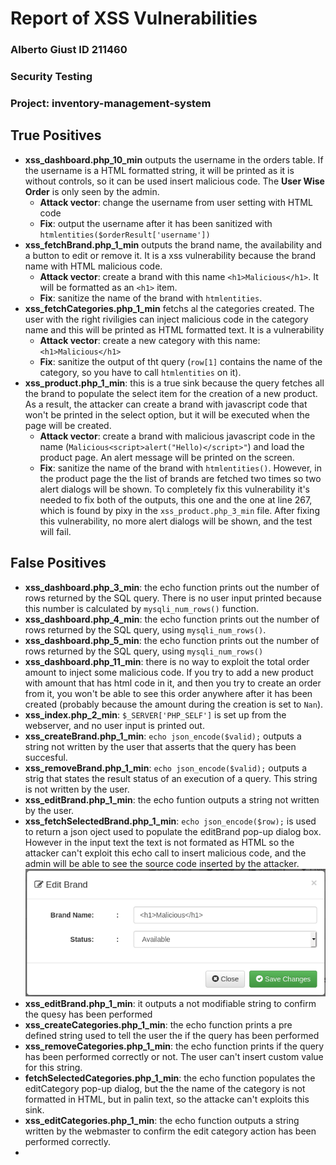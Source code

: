 # Report of XSS Vulnerabilities

### Alberto Giust ID 211460
### Security Testing
### Project: inventory-management-system

## True Positives

- **xss_dashboard.php_10_min** outputs the username in the orders table. If the username is a HTML formatted string, it will be printed as it is without controls, so it can be used insert malicious code. The **User Wise Order** is only seen by the admin.
  - **Attack vector**: change the username from user setting with HTML code
  - **Fix**: output the username after it has been sanitized with `htmlentities($orderResult['username'])`
- **xss_fetchBrand.php_1_min** outputs the brand name, the availability and a button to edit or remove it. It is a xss vulnerability because the brand name with HTML malicious code.
  - **Attack vector**: create a brand with this name `<h1>Malicious</h1>`. It will be formatted as an `<h1>` item.
  - **Fix**: sanitize the name of the brand with `htmlentities`.
- **xss_fetchCategories.php_1_min** fetchs al the categories created. The user with the right riviligies can inject malicious code in the category name and this will be printed as HTML formatted text. It is a vulnerability
  - **Attack vector**: create a new category with this name: `<h1>Malicious</h1>`
  - **Fix**: sanitize the output of tht query (`row[1]` contains the name of the category, so you have to call `htmlentities` on it). 
- **xss_product.php_1_min**: this is a true sink because the query fetches all the brand to populate the select item for the creation of a new product. As a result, the attacker can create a brand with javascript code that won't be printed in the select option, but it will be executed when the page will be created. 
  - **Attack vector**: create a brand with malicious javascript code in the name (`Malicious<script>alert("Hello)</script>"`) and load the product page. An alert message will be printed on the screen.
  - **Fix**: sanitize the name of the brand with `htmlentities()`. However, in the product page the the list of brands are fetched two times so two alert dialogs will be shown. To completely fix this vulnerability it's needed to fix both of the outputs, this one and the one at line 267, which is found by pixy in the `xss_product.php_3_min` file. After fixing this vulnerability, no more alert dialogs will be shown, and the test will fail.


## False Positives

- **xss_dashboard.php_3_min**: the echo function prints out the number of rows returned by the SQL query. There is no user input printed because this number is calculated by `mysqli_num_rows()` function. 
- **xss_dashboard.php_4_min**: the echo function prints out the number of rows returned by the SQL query, using `mysqli_num_rows()`.
- **xss_dashboard.php_5_min**: the echo function prints out the number of rows returned by the SQL query, using `mysqli_num_rows()`
- **xss_dashboard.php_11_min**: there is no way to exploit the total order amount to inject some malicious code. If you try to add a new product with amount that has html code in it, and then you try to create an order from it, you won't be able to see this order anywhere after it has been created (probably because the amount during the creation is set  to `Nan`). 
- **xss_index.php_2_min**: `$_SERVER['PHP_SELF']` is set up from the webserver, and no user input is printed out.
- **xss_createBrand.php_1_min**: `echo json_encode($valid);` outputs a string not written by the user that asserts that the query has been succesful.
- **xss_removeBrand.php_1_min**: `echo json_encode($valid);` outputs a strig that states the result status of an execution of a query. This string is not written by the user.
- **xss_editBrand.php_1_min**: the echo funtion outputs a string not written by the user.
- **xss_fetchSelectedBrand.php_1_min**: `echo json_encode($row);` is used to return a json oject used to populate the editBrand pop-up dialog box. However in the input text the text is not formated as HTML so the attacker can't exploit this echo call to insert malicious code, and the admin will be able to see the source code inserted by the attacker.
![fetch selected Brand](./images/fetchselectedBrand.png)
- **xss_editBrand.php_1_min**: it outputs a not modifiable string to confirm the quesy has been performed
- **xss_createCategories.php_1_min**: the echo function prints a pre defined string used to tell the user the if the query has been performed
- **xss_removeCategories.php_1_min**: the echo function prints if the query has been performed correctly or not. The user can't insert custom value for this string.
- **fetchSelectedCategories.php_1_min**: the echo function populates the editCategory pop-up dialog, but the the name of the category is not formatted in HTML, but in palin text, so the attacke can't exploits this sink.
- **xss_editCategories.php_1_min**: the echo function outputs a string written by the webmaster to confirm the edit category action has been performed correctly.
- 